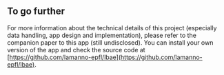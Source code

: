 ## To go further

For more information about the technical details of this project (especially data handling, app design and implementation), please refer to the companion paper to this app (still undisclosed). You can install your own version of the app and check the source code at [https://github.com/lamanno-epfl/lbae](https://github.com/lamanno-epfl/lbae).


